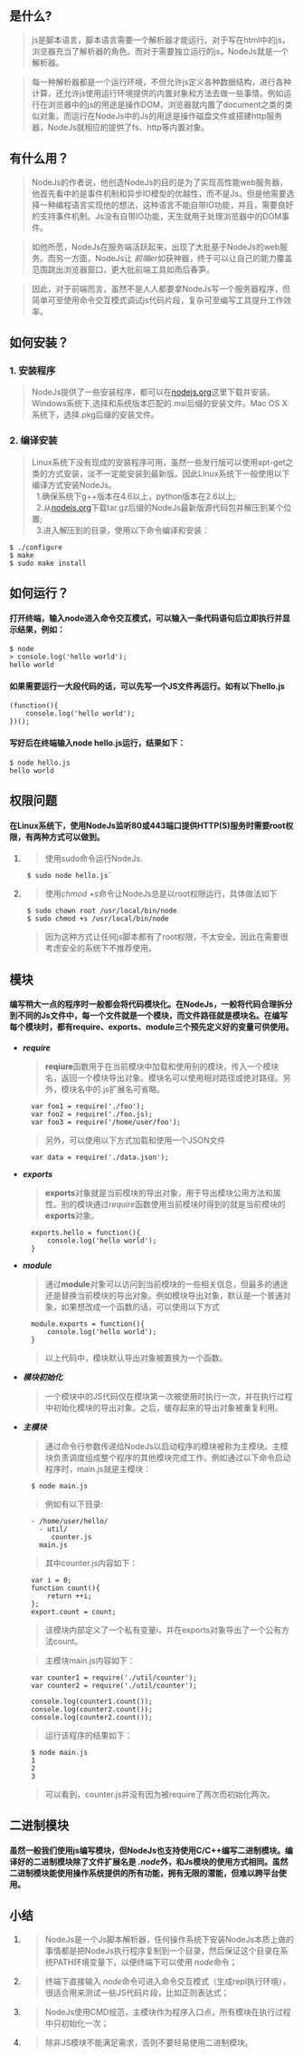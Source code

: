 ## 是什么?
>js是脚本语言，脚本语言需要一个解析器才能运行。对于写在html中的js，浏览器充当了解析器的角色。而对于需要独立运行的js，NodeJs就是一个解析器。

> 每一种解析器都是一个运行环境，不但允许js定义各种数据结构，进行各种计算，还允许js使用运行环境提供的内置对象和方法去做一些事情。例如运行在浏览器中的js的用途是操作DOM，浏览器就内置了document之类的类似对象。而运行在NodeJs中的Js的用途是操作磁盘文件或搭建http服务器，NodeJs就相应的提供了fs、http等内置对象。

## 有什么用？
> NodeJs的作者说，他创造NodeJs的目的是为了实现高性能web服务器，他首先看中的是事件机制和异步IO模型的优越性，而不是Js。但是他需要选择一种编程语言实现他的想法，这种语言不能自带IO功能，并且，需要良好的支持事件机制。Js没有自带IO功能，天生就用于处理浏览器中的DOM事件。

>如他所愿，NodeJs在服务端活跃起来，出现了大批基于NodeJs的web服务。而另一方面，NodeJs让 *前端er*如获神器，终于可以让自己的能力覆盖范围跳出浏览器窗口，更大批前端工具如雨后春笋。

>因此，对于前端而言，虽然不是人人都要拿NodeJs写一个服务器程序，但简单可至使用命令交互模式调试js代码片段，复杂可至编写工具提升工作效率。


## 如何安装？
### 1. 安装程序
>NodeJs提供了一些安装程序，都可以在[nodejs.org](https://nodejs.org/download/)这里下载并安装。<br/>
Windows系统下,选择和系统版本匹配的.msi后缀的安装文件。Mac OS X系统下，选择.pkg后缀的安装文件。

### 2. 编译安装
>Linux系统下没有现成的安装程序可用，虽然一些发行版可以使用apt-get之类的方式安装，淡不一定能安装到最新版。因此LInux系统下一般使用以下编译方式安装NodeJs。<br>
&nbsp;&nbsp;1.确保系统下g++版本在4.6以上，python版本在2.6以上;<br>
&nbsp;&nbsp;2.从[nodejs.org](https://nodejs.org/download/)下载tar.gz后缀的NodeJs最新版源代码包并解压到某个位置;<br>
&nbsp;&nbsp;3.进入解压到的目录，使用以下命令编译和安装：

    $ ./configure
    $ make
    $ sudo make install

## 如何运行？
#### 打开终端，输入node进入命令交互模式，可以输入一条代码语句后立即执行并显示结果，例如：

    $ node
    > console.log('hello world');
    hello world

#### 如果需要运行一大段代码的话，可以先写一个JS文件再运行。如有以下hello.js

    (function(){
        console.log('hello world');
    })();

#### 写好后在终端输入node hello.js运行，结果如下：
    $ node hello.js
    hello world


## 权限问题
#### 在Linux系统下，使用NodeJs监听80或443端口提供HTTP(S)服务时需要root权限，有两种方式可以做到。
1. >使用sudo命令运行NodeJs.
    
        $ sudo node hello.js`

2. >使用*chmod +s*命令让NodeJs总是以root权限运行，具体做法如下

        $ sudo chown root /usr/local/bin/node
        $ sudo chmod +s /usr/local/bin/node
    >因为这种方式让任何js脚本都有了root权限，不太安全。因此在需要很考虑安全的系统下不推荐使用。

## 模块
#### 编写稍大一点的程序时一般都会将代码模块化。在NodeJs，一般将代码合理拆分到不同的Js文件中，每一个文件就是一个模块，而文件路径就是模块名。在编写每个模块时，都有require、exports、module三个预先定义好的变量可供使用。
- ***require*** 
  >**reqiure**函数用于在当前模块中加载和使用别的模块，传入一个模块名，返回一个模块导出对象。模块名可以使用相对路径或绝对路径。另外，模块名中的.js扩展名可省略。

        var foo1 = require('./foo');
        var foo2 = require('./foo.js);
        var foo3 = require('/home/user/foo');

  > 另外，可以使用以下方式加载和使用一个JSON文件

        var data = require('./data.json');

- ***exports***
  >**exports**对象就是当前模块的导出对象，用于导出模块公用方法和属性。别的模块通过*require*函数使用当前模块时得到的就是当前模块的**exports**对象。

        exports.hello = function(){
            console.log('hello world');
        }

- ***module***
  >通过**module**对象可以访问到当前模块的一些相关信息，但最多的通途还是替换当前模块的导出对象。例如模块导出对象，默认是一个普通对象，如果想改成一个函数的话，可以使用以下方式

        module.exports = function(){
            console.log('hello world');
        }

  >以上代码中，模块默认导出对象被置换为一个函数。

- ***模块初始化***
  >一个模块中的JS代码仅在模块第一次被使用时执行一次，并在执行过程中初始化模块的导出对象。之后，缓存起来的导出对象被重复利用。

- ***主模块***
  >通过命令行参数传递给NodeJs以启动程序的模块被称为主模块。主模块负责调度组成整个程序的其他模块完成工作。例如通过以下命令启动程序时，main.js就是主模块：

        $ node main.js

    > 例如有以下目录:

        - /home/user/hello/
          - util/
             counter.js
          main.js

    >其中counter.js内容如下：

        var i = 0;
        function count(){
            return ++i;
        };
        export.count = count;

    >该模块内部定义了一个私有变量i，并在exports对象导出了一个公有方法count。

    >主模块main.js内容如下：

        var counter1 = require('./util/counter');
        var counter2 = require('./util/counter');

        console.log(counter1.count());
        console.log(counter2.count());
        console.log(counter2.count());

    >运行该程序的结果如下：

        $ node main.js
        1
        2
        3
    >可以看到，counter.js并没有因为被require了两次而初始化两次。

## 二进制模块
#### 虽然一般我们使用js编写模块，但NodeJs也支持使用C/C++编写二进制模块。编译好的二进制模块除了文件扩展名是 *\.node*外，和Js模块的使用方式相同。虽然二进制模块能使用操作系统提供的所有功能，拥有无限的潜能，但难以跨平台使用。

## 小结
1. >NodeJs是一个Js脚本解析器，任何操作系统下安装NodeJs本质上做的事情都是把NodeJs执行程序复制到一个目录，然后保证这个目录在系统PATH环境变量下，以便终端下可以使用 *node*命令；
2. >终端下直接输入 *node*命令可进入命令交互模式（生成repl执行环境），很适合用来测试一些JS代码片段，比如正则表达式；
3. >NodeJs使用CMD规范，主模块作为程序入口点，所有模块在执行过程中只初始化一次；
4. >除非JS模块不能满足需求，否则不要轻易使用二进制模块。